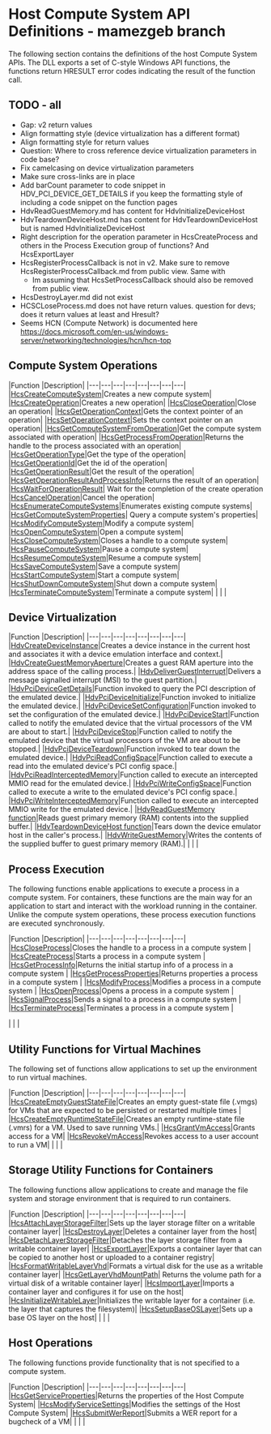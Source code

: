 # Host Compute System API Definitions - mamezgeb branch

The following section contains the definitions of the host Compute System APIs. The DLL exports a set of C-style Windows API functions, the functions return HRESULT error codes indicating the result of the function call.

## TODO - all
- Gap: v2 return values
- Align formatting style (device virtualization has a different format)
- Align formatting style for return values
- Question: Where to cross reference device virtualization parameters in code base?
- Fix camelcasing on device virtualization parameters
- Make sure cross-links are in place
- Add barCount parameter to code snippet in HDV_PCI_DEVICE_GET_DETAILS if you keep the formatting style of including a code snippet on the function pages
- HdvReadGuestMemory.md has content for HdvInitializeDeviceHost
- HdvTeardownDeviceHost.md has content for HdvTeardownDeviceHost but is named HdvInitializeDeviceHost
- Right description for the operation parameter in HcsCreateProcess and others in the Process Execution group of functions? And HcsExportLayer
- HcsRegisterProcessCallback is not in v2. Make sure to remove HcsRegisterProcessCallback.md from public view. Same with 
    - Im assuming that HcsSetProcessCallback should also be removed from public view.
- HcsDestroyLayer.md did not exist
- HCSCLoseProcess.md does not have return values. question for devs; does it return values at least and Hresult?
- Seems HCN (Compute Network) is documented here https://docs.microsoft.com/en-us/windows-server/networking/technologies/hcn/hcn-top



## Compute System Operations
|Function   |Description|
|---|---|---|---|---|---|---|---|
|[HcsCreateComputeSystem](./HcsCreateComputeSystem.md)|Creates a new compute system|
|[HcsCreateOperation](./HcsCreateOperation.md)|Creates a new operation|
|[HcsCloseOperation](./HcsCloseOperation.md)|Close an operation|
|[HcsGetOperationContext](./HcsGetOperationContext.md)|Gets the context pointer of an operation|
|[HcsSetOperationContext](./HcsSetOperationContext.md)|Sets the context pointer on an operation|
|[HcsGetComputeSystemFromOperation](.HcsGetComputeSystemFromOperation.md)|Get the compute system associated with operation|
|[HcsGetProcessFromOperation](.HcsGetProcessFromOperation.md)|Returns the handle to the process associated with an operation|
|[HcsGetOperationType](.HcsGetOperationType.md)|Get the type of the operation|
|[HcsGetOperationId](.HcsGetOperationId.md)|Get the id of the operation|
|[HcsGetOperationResult](.HcsGetOperationResult.md)|Get the result of the operation|
|[HcsGetOperationResultAndProcessInfo](.HcsGetOperationResultAndProcessInfo.md)|Returns the result of an operation|
|[HcsWaitForOperationResult](./HcsWaitForOperationResult.md)| Wait for the completion of the create operation
|[HcsCancelOperation](./HcsCancelOperation.md)|Cancel the operation|
|[HcsEnumerateComputeSystems](./HcsEnumerateComputeSystems.md)|Enumerates existing compute systems|
|[HcsGetComputeSystemProperties](./HcsGetComputeSystemProperties.md)| Query a compute system's properties|
|[HcsModifyComputeSystem](./HcsModifyComputeSystem.md)|Modify a compute system|
|[HcsOpenComputeSystem](./HcsOpenComputeSystem.md)|Open a compute system|
|[HcsCloseComputeSystem](./HcsCloseComputeSystem.md)|Closes a handle to a compute system|
|[HcsPauseComputeSystem](./HcsPauseComputeSystem.md)|Pause a compute system|
|[HcsResumeComputeSystem](./HcsResumeComputeSystem.md)|Resume a compute system|
|[HcsSaveComputeSystem](./HcsSaveComputeSystem.md)|Save a compute system|
|[HcsStartComputeSystem](./HcsStartComputeSystem.md)|Start a compute system|
|[HcsShutDownComputeSystem](./HcsShutDownComputeSystem.md)|Shut down a compute system|
|[HcsTerminateComputeSystem](./HcsTerminateComputeSystem.md)|Terminate a compute system|
|   |   |

## Device Virtualization
|Function   |Description|
|---|---|---|---|---|---|---|---|
|[HdvCreateDeviceInstance](./hdv/HdvCreateDeviceInstance.md)|Creates a device instance in the current host and associates it with a device emulation interface and context.|
|[HdvCreateGuestMemoryAperture](./hdv/HdvCreateGuestMemoryAperture.md)|Creates a guest RAM aperture into the address space of the calling process.|
|[HdvDeliverGuestInterrupt](./hdv/HdvDeliverGuestInterrupt.md)|Delivers a message signalled interrupt (MSI) to the guest partition.|
|[HdvPciDeviceGetDetails](./hdv/HdvPciDeviceGetDetails.md)|Function invoked to query the PCI description of the emulated device.|
|[HdvPciDeviceInitialize](./hdv/HdvPciDeviceInitialize.md)|Function invoked to initialize the emulated device.|
|[HdvPciDeviceSetConfiguration](./hdv/HdvPciDeviceSetConfiguration.md)|Function invoked to set the configuration of the emulated device.|
|[HdvPciDeviceStart](./hdv/HdvPciDeviceStart.md)|Function called to notify the emulated device that the virtual processors of the VM are about to start.|
|[HdvPciDeviceStop](./hdv/HdvPciDeviceStop.md)|Function called to notify the emulated device that the virtual processors of the VM are about to be stopped.|
|[HdvPciDeviceTeardown](./hdv/HdvPciDeviceTeardown.md)|Function invoked to tear down the emulated device.|
|[HdvPciReadConfigSpace](./hdv/HdvPciReadConfigSpace.md)|Function called to execute a read into the emulated device's PCI config space.|
|[HdvPciReadInterceptedMemory](./hdv/HdvPciReadInterceptedMemory.md)|Function called to execute an intercepted MMIO read for the emulated device.|
|[HdvPciWriteConfigSpace](./hdv/HdvPciWriteConfigSpace.md)|Function called to execute a write to the emulated device's PCI config space.|
|[HdvPciWriteInterceptedMemory](./hdv/HdvPciWriteInterceptedMemory.md)|Function called to execute an intercepted MMIO write for the emulated device.|
|[HdvReadGuestMemory function](./hdv/HdvReadGuestMemory.md)|Reads guest primary memory (RAM) contents into the supplied buffer.|
|[HdvTeardownDeviceHost function](./hdv/HdvTeardownDeviceHost.md)|Tears down the device emulator host in the caller's process.|
|[HdvWriteGuestMemory](./hdv/HdvWriteGuestMemory.md)|Writes the contents of the supplied buffer to guest primary memory (RAM).|
|   |   |

## Process Execution
The following functions enable applications to execute a process in a compute system. For containers, these functions are the main way for an application to start and interact with the workload running in the container. Unlike the compute system operations, these process execution functions are executed synchronously. 

|Function   |Description|
|---|---|---|---|---|---|---|---|
|[HcsCloseProcess](./HcsCloseProcess.md)|Closes the handle to a  process in a compute system |
|[HcsCreateProcess](./HcsCreateProcess.md)|Starts a process in a compute system |
|[HcsGetProcessInfo](./HcsGetProcessInfo.md)|Returns the initial startup info of a process in a compute system |
|[HcsGetProcessProperties](./HcsGetProcessProperties.md)|Returns properties a process in a compute system |
|[HcsModifyProcess](./HcsModifyProcess.md)|Modifies a process in a compute system |
|[HcsOpenProcess](./HcsOpenProcess.md)|Opens a process in a compute system |
|[HcsSignalProcess](./HcsSignalProcess.md)|Sends a signal to a process in a compute system |
|[HcsTerminateProcess](./HcsTerminateProcess.md)|Terminates a process in a compute system |

|   |   |

## Utility Functions for Virtual Machines
The following set of functions allow applications to set up the environment to run virtual machines.

|Function   |Description|
|---|---|---|---|---|---|---|---|
|[HcsCreateEmptyGuestStateFile](./HcsCreateEmptyGuestStateFile.md)|Creates an empty guest-state file (.vmgs) for VMs that are expected to be persisted or restarted multiple times |
|[HcsCreateEmptyRuntimeStateFile](./HcsCreateEmptyRuntimeStateFile.md)|Creates an empty runtime-state file (.vmrs) for a VM. Used to save running VMs.|
|[HcsGrantVmAccess](./HcsGrantVmAccess.md)|Grants access for a VM|
|[HcsRevokeVmAccess](./HcsRevokeVmAccess.md)|Revokes access to a user account to run a VM|
|   |   |

## Storage Utility Functions for Containers
The following functions allow applications to create and manage the file system and storage environment that is required to run containers.

|Function   |Description|
|---|---|---|---|---|---|---|---|
|[HcsAttachLayerStorageFilter](./HcsAttachLayerStorageFilter.md)|Sets up the layer storage filter on a writable container layer|
|[HcsDestroyLayer](./HcsDestroyLayer.md)|Deletes a container layer from the host|
|[HcsDetachLayerStorageFilter](./HcsDetachLayerStorageFilter.md)|Detaches the layer storage filter from a writable container layer|
|[HcsExportLayer](./HcsExportLayer.md)|Exports a container layer that can be copied to another host or uploaded to a container registry|
|[HcsFormatWritableLayerVhd](./HcsFormatWritableLayerVhd.md)|Formats a virtual disk for the use as a writable container layer|
|[HcsGetLayerVhdMountPath](./HcsGetLayerVhdMountPath.md)| Returns the volume path for a virtual disk of a writable container layer|
|[HcsImportLayer](./HcsImportLayer.md)|Imports a container layer and configures it for use on the host|
|[HcsInitializeWritableLayer](./HcsInitializeWritableLayer.md)|Initializes the writable layer for a container (i.e. the layer that captures the filesystem)|
|[HcsSetupBaseOSLayer](./HcsSetupBaseOSLayer.md)|Sets up a base OS layer on the host|
|   |   |

## Host Operations
The following functions provide functionality that is not specified to a compute system.

|Function   |Description|
|---|---|---|---|---|---|---|---|
|[HcsGetServiceProperties](./HcsGetServiceProperties.md)|Returns the properties of the Host Compute System|
|[HcsModifyServiceSettings](./HcsModifyServiceSettings.md)|Modifies the settings of the Host Compute System|
|[HcsSubmitWerReport](./HcsSubmitWerReport.md)|Submits a WER report for a bugcheck of a VM|
|   |   |